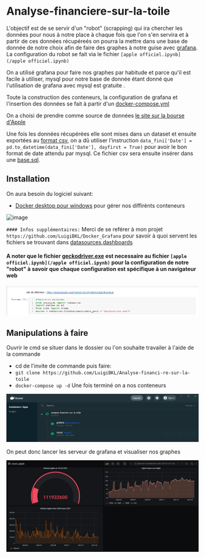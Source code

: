 # Analyse-financiere-sur-la-toile

L'objectif est de se servir d'un "robot" (scrapping) qui ira chercher les données pour nous à notre place à chaque fois que l'on s'en servira et à partir de ces données récupéreés on pourra la mettre dans une base de donnée de notre choix afin de faire des graphes à notre guise avec [grafana](https://grafana.com/).
La configuration du robot se fait via le fichier `[apple officiel.ipynb](/apple officiel.ipynb)` 

On a utilisé grafana pour faire nos graphes par habitude et parce qu'il est facile à utiliser, mysql pour notre base de donnée étant donné que l'utilisation de grafana avec mysql  est gratuite .

Toute la construction des conteneurs, la configuration de grafana et l'insertion des données se fait à partir d'un [docker-compose.yml](/docker-compose.yml)

On a choisi de prendre comme source de données [le site sur la bourse d'Apple](https://www.nasdaq.com/market-activity/stocks/aapl/historical/)

Une fois les données récupérées elle sont mises dans un dataset et ensuite exportées au [format csv](/ressources/apple_fini.csv), on a dû utiliser l'instruction `data_fini['Date'] = pd.to_datetime(data_fini['Date'], dayfirst = True)` pour avoir le bon format de date attendu par mysql. Ce fichier csv sera ensuite insérer dans une [base.sql](/ressources/data_cours_apple.sql).


## Installation

On aura besoin du logiciel suivant:
- [Docker desktop pour windows](https://www.docker.com/products/docker-desktop) pour gérer nos diffirénts conteneurs

![image](img_conteneur)

`#### Infos supplémentaires:` Merci de se reférer à mon projet `https://github.com/LuigiBKL/Docker_Grafana` pour savoir à quoi servent les fichiers se trouvant dans [datasources](/datasources),[dashboards](/dashboards)

#### A noter que le fichier [geckodriver.exe](/geckodriver.exe) est necessaire au fichier `[apple officiel.ipynb](/apple officiel.ipynb)` pour la configuration de notre "robot" à savoir que chaque configuration est spécifique à un navigateur web

![image](gecko.png)


## Manipulations à faire

Ouvrir le cmd se situer dans le dossier ou l'on souhaite travailer à l'aide de la commande 
- cd de l'invite de commande
puis faire:
- `git clone https://github.com/LuigiBKL/Analyse-financi-re-sur-la-toile`
- `docker-compose up -d`
Une fois terminé on a nos conteneurs


![image](img_conteneur.png)

On peut donc lancer les serveur de grafana et visualiser nos graphes


![image](image.png)
